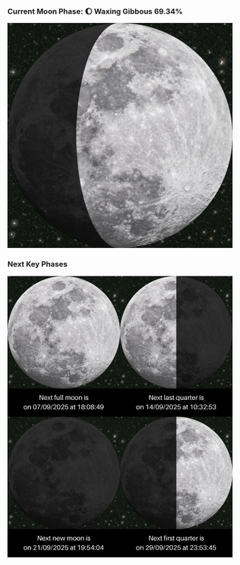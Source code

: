### Current Moon Phase: 🌔 Waxing Gibbous 69.34%
![Moon Phase](moonphase.png)
### Next Key Phases
![Gallery](gallery.png)